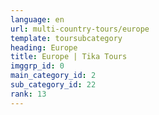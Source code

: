```yaml
---
language: en
url: multi-country-tours/europe
template: toursubcategory
heading: Europe
title: Europe | Tika Tours
imggrp_id: 0
main_category_id: 2
sub_category_id: 22
rank: 13
---
```

<div class="row content-row"><!-- 1413 (0)-->

</div>
